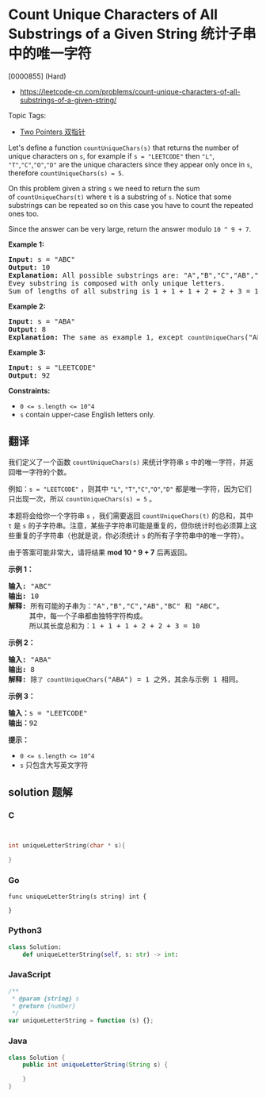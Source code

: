 # Count Unique Characters of All Substrings of a Given String 统计子串中的唯一字符

[0000855] (Hard)

- https://leetcode-cn.com/problems/count-unique-characters-of-all-substrings-of-a-given-string/

Topic Tags:

- [Two Pointers 双指针](https://leetcode-cn.com/tag/two-pointers/)

Let's define a function `countUniqueChars(s)` that returns the number of unique characters on `s`, for example if `s = "LEETCODE"` then `"L"`, `"T"`,`"C"`,`"O"`,`"D"` are the unique characters since they appear only once in `s`, therefore `countUniqueChars(s) = 5`.

On this problem given a string `s` we need to return the sum of `countUniqueChars(t)` where `t` is a substring of `s`. Notice that some substrings can be repeated so on this case you have to count the repeated ones too.

Since the answer can be very large, return the answer modulo `10 ^ 9 + 7`.

**Example 1:**

<pre><strong>Input:</strong> s = "ABC"
<strong>Output:</strong> 10
<strong>Explanation: </strong>All possible substrings are: "A","B","C","AB","BC" and "ABC".
Evey substring is composed with only unique letters.
Sum of lengths of all substring is 1 + 1 + 1 + 2 + 2 + 3 = 10
</pre>

**Example 2:**

<pre><strong>Input:</strong> s = "ABA"
<strong>Output:</strong> 8
<strong>Explanation: </strong>The same as example 1, except <code>countUniqueChars</code>("ABA") = 1.
</pre>

**Example 3:**

<pre><strong>Input:</strong> s = "LEETCODE"
<strong>Output:</strong> 92
</pre>

**Constraints:**

- `0 <= s.length <= 10^4`
- `s` contain upper-case English letters only.

## 翻译

我们定义了一个函数 `countUniqueChars(s)` 来统计字符串 `s` 中的唯一字符，并返回唯一字符的个数。

例如：`s = "LEETCODE"` ，则其中 `"L"`, `"T"`,`"C"`,`"O"`,`"D"` 都是唯一字符，因为它们只出现一次，所以 `countUniqueChars(s) = 5` 。

本题将会给你一个字符串 `s` ，我们需要返回 `countUniqueChars(t)` 的总和，其中 `t` 是 `s` 的子字符串。注意，某些子字符串可能是重复的，但你统计时也必须算上这些重复的子字符串（也就是说，你必须统计 `s` 的所有子字符串中的唯一字符）。

由于答案可能非常大，请将结果 **mod 10 ^ 9 + 7** 后再返回。

**示例 1：**

<pre><strong>输入: </strong>"ABC"
<strong>输出: </strong>10
<strong>解释:</strong> 所有可能的子串为："A","B","C","AB","BC" 和 "ABC"。
     其中，每一个子串都由独特字符构成。
     所以其长度总和为：1 + 1 + 1 + 2 + 2 + 3 = 10
</pre>

**示例 2：**

<pre><strong>输入: </strong>"ABA"
<strong>输出: </strong>8
<strong>解释: </strong>除<code>了 countUniqueChars</code>("ABA") = 1 之外，其余与示例 1 相同。
</pre>

**示例 3：**

<pre><strong>输入：</strong>s = "LEETCODE"
<strong>输出：</strong>92
</pre>

**提示：**

- `0 <= s.length <= 10^4`
- `s` 只包含大写英文字符

## solution 题解

### C

```c


int uniqueLetterString(char * s){

}


```

### Go

```golang
func uniqueLetterString(s string) int {

}
```

### Python3

```python
class Solution:
    def uniqueLetterString(self, s: str) -> int:
```

### JavaScript

```javascript
/**
 * @param {string} s
 * @return {number}
 */
var uniqueLetterString = function (s) {};
```

### Java

```java
class Solution {
    public int uniqueLetterString(String s) {

    }
}
```
